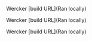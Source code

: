 

Wercker [build URL](Ran locally)


Wercker [build URL](Ran locally)


Wercker [build URL](Ran locally)
